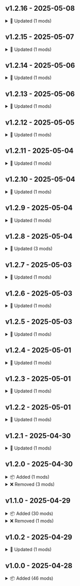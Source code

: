 ## v1.2.16 - 2025-05-08

<details>
<summary>🔄 Updated (1 mods)</summary>

- [AriIcedT-MinecraftStrongholdLevel](https://thunderstore.io/c/repo/p/AriIcedT/MinecraftStrongholdLevel/) (1.7.3 → 1.8.0)
</details>

## v1.2.15 - 2025-05-07

<details>
<summary>🔄 Updated (1 mods)</summary>

- [AriIcedT-MinecraftStrongholdLevel](https://thunderstore.io/c/repo/p/AriIcedT/MinecraftStrongholdLevel/) (1.7.2 → 1.7.3)
</details>

## v1.2.14 - 2025-05-06

<details>
<summary>🔄 Updated (1 mods)</summary>

- [AriIcedT-MinecraftStrongholdLevel](https://thunderstore.io/c/repo/p/AriIcedT/MinecraftStrongholdLevel/) (1.7.1 → 1.7.2)
</details>

## v1.2.13 - 2025-05-06

<details>
<summary>🔄 Updated (1 mods)</summary>

- [Gassayping-MemeSounds](https://thunderstore.io/c/repo/p/Gassayping/MemeSounds/) (1.3.0 → 1.4.0)
</details>

## v1.2.12 - 2025-05-05

<details>
<summary>🔄 Updated (1 mods)</summary>

- [Cronchy-DeathHeadHopper](https://thunderstore.io/c/repo/p/Cronchy/DeathHeadHopper/) (2.1.3 → 2.1.4)
</details>

## v1.2.11 - 2025-05-04

<details>
<summary>🔄 Updated (1 mods)</summary>

- [AriIcedT-MinecraftStrongholdLevel](https://thunderstore.io/c/repo/p/AriIcedT/MinecraftStrongholdLevel/) (1.7.0 → 1.7.1)
</details>

## v1.2.10 - 2025-05-04

<details>
<summary>🔄 Updated (1 mods)</summary>

- [Nikki-AbioticFactorValuables](https://thunderstore.io/c/repo/p/Nikki/AbioticFactorValuables/) (1.1.1 → 1.1.2)
</details>

## v1.2.9 - 2025-05-04

<details>
<summary>🔄 Updated (1 mods)</summary>

- [YMC_MHZ-MoreHead](https://thunderstore.io/c/repo/p/YMC_MHZ/MoreHead/) (1.4.0 → 1.4.1)
</details>

## v1.2.8 - 2025-05-04

<details>
<summary>🔄 Updated (3 mods)</summary>

- [AriIcedT-MinecraftStrongholdLevel](https://thunderstore.io/c/repo/p/AriIcedT/MinecraftStrongholdLevel/) (1.6.1 → 1.7.0)
- [Nikki-AbioticFactorValuables](https://thunderstore.io/c/repo/p/Nikki/AbioticFactorValuables/) (1.1.0 → 1.1.1)
- [flipf17-DeadTTS](https://thunderstore.io/c/repo/p/flipf17/DeadTTS/) (1.0.11 → 1.0.12)
</details>

## v1.2.7 - 2025-05-03

<details>
<summary>🔄 Updated (1 mods)</summary>

- [flipf17-DeadTTS](https://thunderstore.io/c/repo/p/flipf17/DeadTTS/) (1.0.10 → 1.0.11)
</details>

## v1.2.6 - 2025-05-03

<details>
<summary>🔄 Updated (1 mods)</summary>

- [Cronchy-DeathHeadHopper](https://thunderstore.io/c/repo/p/Cronchy/DeathHeadHopper/) (2.1.2 → 2.1.3)
</details>

## v1.2.5 - 2025-05-03

<details>
<summary>🔄 Updated (1 mods)</summary>

- [Nikki-AbioticFactorValuables](https://thunderstore.io/c/repo/p/Nikki/AbioticFactorValuables/) (1.0.2 → 1.1.0)
</details>

## v1.2.4 - 2025-05-01

<details>
<summary>🔄 Updated (1 mods)</summary>

- [Cronchy-DeathHeadHopper](https://thunderstore.io/c/repo/p/Cronchy/DeathHeadHopper/) (2.1.1 → 2.1.2)
</details>

## v1.2.3 - 2025-05-01

<details>
<summary>🔄 Updated (1 mods)</summary>

- [Cronchy-DeathHeadHopper](https://thunderstore.io/c/repo/p/Cronchy/DeathHeadHopper/) (2.1.0 → 2.1.1)
</details>

## v1.2.2 - 2025-05-01

<details>
<summary>🔄 Updated (1 mods)</summary>

- [BobisMods-REPORoles](https://thunderstore.io/c/repo/p/BobisMods/REPORoles/) (2.0.3 → 2.0.4)
</details>

## v1.2.1 - 2025-04-30

<details>
<summary>🔄 Updated (1 mods)</summary>

- [Cronchy-DeathHeadHopper](https://thunderstore.io/c/repo/p/Cronchy/DeathHeadHopper/) (2.0.0 → 2.1.0)
</details>

## v1.2.0 - 2025-04-30

<details>
<summary>📦 Added (1 mods)</summary>

- [mattymatty-AsyncLoggers](https://thunderstore.io/c/repo/p/mattymatty/AsyncLoggers/)
</details>

<details>
<summary>❌ Removed (3 mods)</summary>

- [Beaniebe-Deeproot_Garden](https://thunderstore.io/c/repo/p/Beaniebe/Deeproot_Garden/)
- [Danos-REPOStats](https://thunderstore.io/c/repo/p/Danos/REPOStats/)
- [readthisifbad-NetworkingReworked](https://thunderstore.io/c/repo/p/readthisifbad/NetworkingReworked/)
</details>

## v1.1.0 - 2025-04-29

<details>
<summary>📦 Added (30 mods)</summary>

- [AriIcedT-YippeeDuckEnemy](https://thunderstore.io/c/repo/p/AriIcedT/YippeeDuckEnemy/)
- [BULLETBOT-MoreUpgrades](https://thunderstore.io/c/repo/p/BULLETBOT/MoreUpgrades/)
- [Beaniebe-Deeproot_Garden](https://thunderstore.io/c/repo/p/Beaniebe/Deeproot_Garden/)
- [BobisMods-REPORoles](https://thunderstore.io/c/repo/p/BobisMods/REPORoles/)
- [CarsonJF-EnderPearlMod](https://thunderstore.io/c/repo/p/CarsonJF/EnderPearlMod/)
- [ColtG5-BoomboxCart](https://thunderstore.io/c/repo/p/ColtG5/BoomboxCart/)
- [Cronchy-DeathHeadHopper](https://thunderstore.io/c/repo/p/Cronchy/DeathHeadHopper/)
- [Danos-REPOStats](https://thunderstore.io/c/repo/p/Danos/REPOStats/)
- [DiFFoZ-BepInEx_Faster_Load_AssetBundles_Patcher](https://thunderstore.io/c/repo/p/DiFFoZ/BepInEx_Faster_Load_AssetBundles_Patcher/)
- [DougHRito-AhhExplosions](https://thunderstore.io/c/repo/p/DougHRito/AhhExplosions/)
- [GalaxyMods-MoreValuablesUpgrade](https://thunderstore.io/c/repo/p/GalaxyMods/MoreValuablesUpgrade/)
- [GofioLabs-ItalianBrainrotValuables](https://thunderstore.io/c/repo/p/GofioLabs/ItalianBrainrotValuables/)
- [JacuJ-SillyWeaponSounds](https://thunderstore.io/c/repo/p/JacuJ/SillyWeaponSounds/)
- [Jake_n_Liv-Jake_and_Livs_Retro_Smashpack](https://thunderstore.io/c/repo/p/Jake_n_Liv/Jake_and_Livs_Retro_Smashpack/)
- [ManancialGD-ChatClipboard](https://thunderstore.io/c/repo/p/ManancialGD/ChatClipboard/)
- [Megabyte21-BetterFlashlightMod](https://thunderstore.io/c/repo/p/Megabyte21/BetterFlashlightMod/)
- [MelanieMelicious-Cart_Lights_MelanieMelicious](https://thunderstore.io/c/repo/p/MelanieMelicious/Cart_Lights_MelanieMelicious/)
- [Nikki-AbioticFactorValuables](https://thunderstore.io/c/repo/p/Nikki/AbioticFactorValuables/)
- [Rangerbb275-REPOing_Valuables](https://thunderstore.io/c/repo/p/Rangerbb275/REPOing_Valuables/)
- [Rangerbb275-Rifle](https://thunderstore.io/c/repo/p/Rangerbb275/Rifle/)
- [RoemisTeam-BlackBox](https://thunderstore.io/c/repo/p/RoemisTeam/BlackBox/)
- [TitanVortex-BigNuke](https://thunderstore.io/c/repo/p/TitanVortex/BigNuke/)
- [TopSandwich-ItemResistUpgrade](https://thunderstore.io/c/repo/p/TopSandwich/ItemResistUpgrade/)
- [darmuh-PocketCartPlus](https://thunderstore.io/c/repo/p/darmuh/PocketCartPlus/)
- [flipf17-OpenExtractionWithCart](https://thunderstore.io/c/repo/p/flipf17/OpenExtractionWithCart/)
- [itsUndefined-Shop_Items_Spawn_in_Level](https://thunderstore.io/c/repo/p/itsUndefined/Shop_Items_Spawn_in_Level/)
- [khalliv-ShoppingListHUD](https://thunderstore.io/c/repo/p/khalliv/ShoppingListHUD/)
- [nickklmao-JustRetry](https://thunderstore.io/c/repo/p/nickklmao/JustRetry/)
- [readthisifbad-NetworkingReworked](https://thunderstore.io/c/repo/p/readthisifbad/NetworkingReworked/)
- [upgame-HumanizedShop](https://thunderstore.io/c/repo/p/upgame/HumanizedShop/)
</details>

<details>
<summary>❌ Removed (1 mods)</summary>

- [Tansinator-Map_Value_Tracker](https://thunderstore.io/c/repo/p/Tansinator/Map_Value_Tracker/)
</details>

## v1.0.2 - 2025-04-29

<details>
<summary>🔄 Updated (1 mods)</summary>

- [Zehs-REPOLib](https://thunderstore.io/c/repo/p/Zehs/REPOLib/) (2.0.1 → 2.1.0)
</details>

## v1.0.0 - 2025-04-28

<details>
<summary>📦 Added (46 mods)</summary>

- [Alya-MusicFromDroneBox](https://thunderstore.io/c/repo/p/Alya/MusicFromDroneBox/)
- [AriIcedT-MinecraftStrongholdLevel](https://thunderstore.io/c/repo/p/AriIcedT/MinecraftStrongholdLevel/)
- [AxonPhantoms-ExtraMusicforDroneBoomBoxAxon](https://thunderstore.io/c/repo/p/AxonPhantoms/ExtraMusicforDroneBoomBoxAxon/)
- [BepInEx-BepInExPack](https://thunderstore.io/c/repo/p/BepInEx/BepInExPack/)
- [Cripplega-MikuAmenoReplaceLobby](https://thunderstore.io/c/repo/p/Cripplega/MikuAmenoReplaceLobby/)
- [Eteli-Fart_Grenade](https://thunderstore.io/c/repo/p/Eteli/Fart_Grenade/)
- [Eteli-Fart_Mine](https://thunderstore.io/c/repo/p/Eteli/Fart_Mine/)
- [GarStudios-Oiia_Cat_Valuable](https://thunderstore.io/c/repo/p/GarStudios/Oiia_Cat_Valuable/)
- [Gassayping-MemeSounds](https://thunderstore.io/c/repo/p/Gassayping/MemeSounds/)
- [Godji-UltimateRevive](https://thunderstore.io/c/repo/p/Godji/UltimateRevive/)
- [GreatColtini-MinecraftAdditions](https://thunderstore.io/c/repo/p/GreatColtini/MinecraftAdditions/)
- [JacuJ-GnomedGnomeSounds](https://thunderstore.io/c/repo/p/JacuJ/GnomedGnomeSounds/)
- [Juisader-MinecraftCosmetics](https://thunderstore.io/c/repo/p/Juisader/MinecraftCosmetics/)
- [Ladlemods-LadlesExtraMusicforDroneBoomBox](https://thunderstore.io/c/repo/p/Ladlemods/LadlesExtraMusicforDroneBoomBox/)
- [MTS-PostLevelSummaryPlus](https://thunderstore.io/c/repo/p/MTS/PostLevelSummaryPlus/)
- [OrtonLongGaming-FNAFLevel](https://thunderstore.io/c/repo/p/OrtonLongGaming/FNAFLevel/)
- [PandaSquad-BetterSprint](https://thunderstore.io/c/repo/p/PandaSquad/BetterSprint/)
- [Patrick-MapVote](https://thunderstore.io/c/repo/p/Patrick/MapVote/)
- [Rangerbb275-Hospital_Level](https://thunderstore.io/c/repo/p/Rangerbb275/Hospital_Level/)
- [Rebateman-LateJoin](https://thunderstore.io/c/repo/p/Rebateman/LateJoin/)
- [Rudeus-Vacuum_Enemy](https://thunderstore.io/c/repo/p/Rudeus/Vacuum_Enemy/)
- [Sai-CANNON](https://thunderstore.io/c/repo/p/Sai/CANNON/)
- [Tansinator-Map_Value_Tracker](https://thunderstore.io/c/repo/p/Tansinator/Map_Value_Tracker/)
- [Tolian-REPODiscordRichPresence](https://thunderstore.io/c/repo/p/Tolian/REPODiscordRichPresence/)
- [Traktool-SharedUpgrades](https://thunderstore.io/c/repo/p/Traktool/SharedUpgrades/)
- [WhalesAllAround-MikuMikuBeamer](https://thunderstore.io/c/repo/p/WhalesAllAround/MikuMikuBeamer/)
- [XiaohaiMod-DroneBoomBox](https://thunderstore.io/c/repo/p/XiaohaiMod/DroneBoomBox/)
- [XiaohaiMod-XH_DamageShow_EnemyHealthBar](https://thunderstore.io/c/repo/p/XiaohaiMod/XH_DamageShow_EnemyHealthBar/)
- [YMC_MHZ-MoreHead](https://thunderstore.io/c/repo/p/YMC_MHZ/MoreHead/)
- [Zehs-ExtractionPointConfirmButton](https://thunderstore.io/c/repo/p/Zehs/ExtractionPointConfirmButton/)
- [Zehs-LethalCompanyValuables](https://thunderstore.io/c/repo/p/Zehs/LethalCompanyValuables/)
- [Zehs-REPOLib](https://thunderstore.io/c/repo/p/Zehs/REPOLib/)
- [ZeroTails-ExtraMusicforDroneBoomBox](https://thunderstore.io/c/repo/p/ZeroTails/ExtraMusicforDroneBoomBox/)
- [dig-REPOPresents](https://thunderstore.io/c/repo/p/dig/REPOPresents/)
- [eth9n-Mimic](https://thunderstore.io/c/repo/p/eth9n/Mimic/)
- [flipf17-DeadTTS](https://thunderstore.io/c/repo/p/flipf17/DeadTTS/)
- [ironbean-LevelNumberUI](https://thunderstore.io/c/repo/p/ironbean/LevelNumberUI/)
- [kekprod-Bigger_Cart](https://thunderstore.io/c/repo/p/kekprod/Bigger_Cart/)
- [khalliv-GambleInShop](https://thunderstore.io/c/repo/p/khalliv/GambleInShop/)
- [linkoid-DreadHeadDuck](https://thunderstore.io/c/repo/p/linkoid/DreadHeadDuck/)
- [loaforc-loaforcsSoundAPI](https://thunderstore.io/c/repo/p/loaforc/loaforcsSoundAPI/)
- [loaforc-loaforcsSoundAPI_REPO](https://thunderstore.io/c/repo/p/loaforc/loaforcsSoundAPI_REPO/)
- [nickklmao-MenuLib](https://thunderstore.io/c/repo/p/nickklmao/MenuLib/)
- [nickklmao-REPOConfig](https://thunderstore.io/c/repo/p/nickklmao/REPOConfig/)
- [surfknasen-Walkie_Talkies](https://thunderstore.io/c/repo/p/surfknasen/Walkie_Talkies/)
- [x753_REPO-CustomColors](https://thunderstore.io/c/repo/p/x753_REPO/CustomColors/)
</details>

